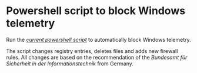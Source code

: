 # Powershell script to block Windows telemetry

Run the *[current powershell script](https://github.com/Keigun-Spark/Windows-Telemetry/releases)* to automatically block Windows telemetry.

The script changes registry entries, deletes files and adds new firewall rules. All changes are based on the recommendation of the *Bundesamt für Sicherheit in der Informationstechnik* from Germany.
